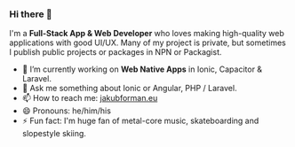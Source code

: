 ### Hi there 👋

I'm a **Full-Stack App & Web Developer** who loves making high-quality web applications with good UI/UX. Many of my project is private, but sometimes I publish public projects or packages in NPN or Packagist.

- 🔭 I’m currently working on **Web Native Apps** in Ionic, Capacitor & Laravel.
- 💬 Ask me something about Ionic or Angular, PHP / Laravel.
- 📫 How to reach me: [jakubforman.eu](https://jakubforman.eu)
- 😄 Pronouns: he/him/his
- ⚡ Fun fact: I'm huge fan of metal-core music, skateboarding and slopestyle skiing.
